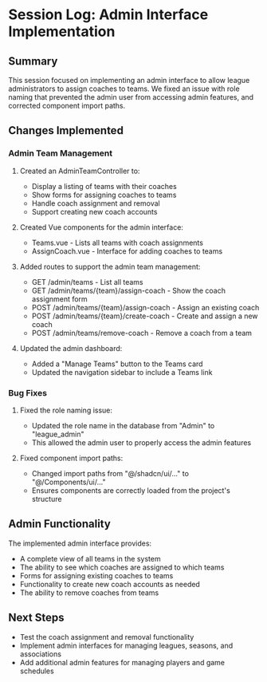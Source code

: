 # Session Log: Admin Interface Implementation

## Summary
This session focused on implementing an admin interface to allow league administrators to assign coaches to teams. We fixed an issue with role naming that prevented the admin user from accessing admin features, and corrected component import paths.

## Changes Implemented

### Admin Team Management
1. Created an AdminTeamController to:
   - Display a listing of teams with their coaches
   - Show forms for assigning coaches to teams
   - Handle coach assignment and removal
   - Support creating new coach accounts

2. Created Vue components for the admin interface:
   - Teams.vue - Lists all teams with coach assignments
   - AssignCoach.vue - Interface for adding coaches to teams

3. Added routes to support the admin team management:
   - GET /admin/teams - List all teams
   - GET /admin/teams/{team}/assign-coach - Show the coach assignment form
   - POST /admin/teams/{team}/assign-coach - Assign an existing coach
   - POST /admin/teams/{team}/create-coach - Create and assign a new coach
   - POST /admin/teams/remove-coach - Remove a coach from a team

4. Updated the admin dashboard:
   - Added a "Manage Teams" button to the Teams card
   - Updated the navigation sidebar to include a Teams link

### Bug Fixes
1. Fixed the role naming issue:
   - Updated the role name in the database from "Admin" to "league_admin"
   - This allowed the admin user to properly access the admin features

2. Fixed component import paths:
   - Changed import paths from "@/shadcn/ui/..." to "@/Components/ui/..."
   - Ensures components are correctly loaded from the project's structure

## Admin Functionality
The implemented admin interface provides:
- A complete view of all teams in the system
- The ability to see which coaches are assigned to which teams
- Forms for assigning existing coaches to teams
- Functionality to create new coach accounts as needed
- The ability to remove coaches from teams

## Next Steps
- Test the coach assignment and removal functionality
- Implement admin interfaces for managing leagues, seasons, and associations
- Add additional admin features for managing players and game schedules
